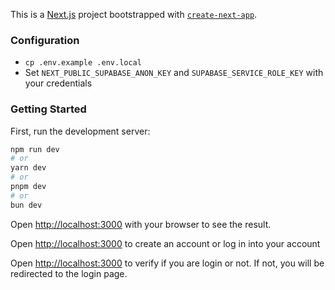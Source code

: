 This is a [Next.js](https://nextjs.org/) project bootstrapped with [`create-next-app`](https://github.com/vercel/next.js/tree/canary/packages/create-next-app).

### Configuration

- `cp .env.example .env.local`
- Set `NEXT_PUBLIC_SUPABASE_ANON_KEY` and `SUPABASE_SERVICE_ROLE_KEY` with your credentials

### Getting Started

First, run the development server:

```bash
npm run dev
# or
yarn dev
# or
pnpm dev
# or
bun dev
```

Open [http://localhost:3000](http://localhost:3000) with your browser to see the result.

Open [http://localhost:3000](http://localhost:3000/login) to create an account or log in into your account 

Open [http://localhost:3000](http://localhost:3000/private) to verify if you are login or not. If not, you will be redirected to the login page.

